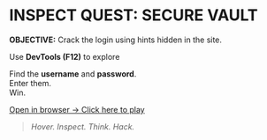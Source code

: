 # INSPECT QUEST: SECURE VAULT

**OBJECTIVE:** Crack the login using hints hidden in the site.

Use **DevTools (F12)** to explore

Find the **username** and **password**.  
Enter them.  
Win.

[Open in browser → Click here to play](https://abdeladimabid.github.io/151/)

> *Hover. Inspect. Think. Hack.*
